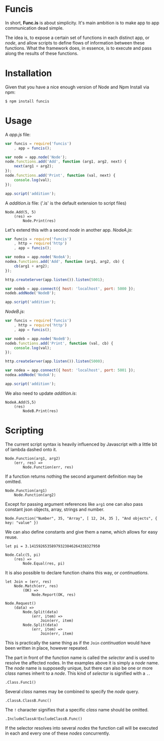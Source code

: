 Funcis
======

In short, **Func.is** is about simplicity.  It's main ambition is to make app to app communication dead simple.

The idea is, to expose a certain set of functions in each distinct app, or *node*, and allow scripts to define flows of information between these functions.  What the framework does, in essence, is to execute and pass along the results of these functions.


Installation
============

Given that you have a nice enough version of Node and Npm
Install via npm:

	$ npm install funcis

Usage
=====

A *app.js* file:

```js
var funcis = require('funcis')
	, app = funcis();

var node = app.node('Node');
node.functions.add('Add', function (arg1, arg2, next) {
	next(arg1 + arg2);
});
node.functions.add('Print', function (val, next) {
	console.log(val);
});

app.script('addition');
```

A *addition.is* file: ('.is' is the default extension to script files)

	Node.Add(5, 5)
		(res) =>
			Node.Print(res)

Let's extend this with a second *node* in another app.
*NodeA.js*:

```js
var funcis = require('funcis')
	, http = require('http')
	, app = funcis();

var nodea = app.node('NodeA');
nodea.functions.add('Add', function (arg1, arg2, cb) {
	cb(arg1 + arg2);
});

http.createServer(app.listen()).listen(5001);

var nodeb = app.connect({ host: 'localhost', port: 5000 });
nodeb.addNode('NodeB');

app.script('addition');


```

*NodeB.js*:

```js
var funcis = require('funcis')
	, http = require('http')
	, app = funcis();

var nodeb = app.node('NodeB');
nodeb.functions.add('Print', function (val, cb) {
	console.log(val);
});

http.createServer(app.listen()).listen(5000);

var nodea = app.connect({ host: 'localhost', port: 5001 });
nodea.addNode('NodeA');

app.script('addition');
```

We also need to update *addition.is*:

```
NodeA.Add(5,5)
	(res)
		NodeB.Print(res)
```

Scripting
=========

The current script syntax is heavily influenced by Javascript with a little bit of lambda dashed onto it.

	Node.Function(arg1, arg2)
		(err, res) =>
			Node.Function(err, res)

If a function returns nothing the second argument definition may be omitted.

	Node.Function(arg1)
		Node.Function(arg2)

Except for passing argument references like `arg1` one can also pass constant json objects, array, strings and number.

	Node.Function("Number", 35, "Array", [ 12, 24, 35 ], "And objects", { key: "value" })

We can also define constants and give them a name, which allows for easy reuse.

	let pi = 3.14159265358979323846264338327950

	Node.Calc(5, pi)
		(res) =>
			Node.Equal(res, pi)

It is also possible to declare function chains this way, or *continuations*.

	let Join = (err, res)
		Node.Match(err, res)
			(OK) =>
				Node.Report(OK, res)

	Node.Request()
		(data) =>
			Node.Split(data)
				(err, item) =>
					Join(err, item)
			Node.Split(data)
				(err, item) =>
					Join(err, item)

This is practically the same thing as if the `Join` *continuation* would have been written in place, however repeated.

The part in front of the function name is called the *selector* and is used to resolve the affected nodes.  In the examples above it is simply a *node* name.  The *node* name is supposedly unique, but there can also be one or more *class* names inherit to a *node*.  This kind of *selector* is signified with a `.`.

	.Class.Func1()
		
Several *class* names may be combined to specify the *node* query.  
	
	.ClassA.ClassB.Func()

The `!` character signifies that a specific *class* name should be omitted.

	.IncludeClassA!ExcludeClassB.Func()

If the selector resolves into several *nodes* the function call will be executed in each and every one of these *nodes* concurrently.
